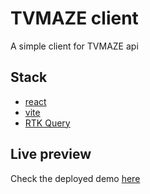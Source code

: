 # TVMAZE client
A simple client for TVMAZE api

## Stack
- [react](https://reactjs.org/)
- [vite](https://vitejs.dev/)
- [RTK Query](https://redux-toolkit.js.org/rtk-query/overview)

## Live preview

Check the deployed demo [here](https://)